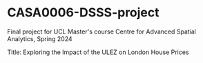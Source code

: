 # CASA0006-DSSS-project
Final project for UCL Master's course 
Centre for Advanced Spatial Analytics, Spring 2024

Title: Exploring the Impact of the ULEZ on London House Prices
